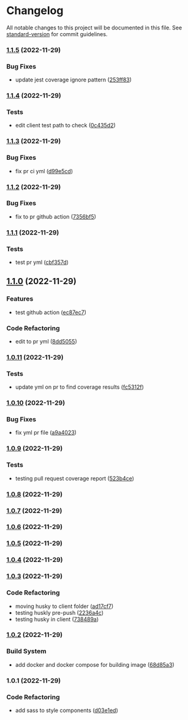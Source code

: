 # Changelog

All notable changes to this project will be documented in this file. See [standard-version](https://github.com/conventional-changelog/standard-version) for commit guidelines.

### [1.1.5](https://github.com/esaldivar/ReactTSTemplate/compare/v1.1.4...v1.1.5) (2022-11-29)


### Bug Fixes

* update jest coverage ignore pattern ([253ff83](https://github.com/esaldivar/ReactTSTemplate/commit/253ff83c7f163d561cb694faf3695cf8e66b6e2d))

### [1.1.4](https://github.com/esaldivar/ReactTSTemplate/compare/v1.1.3...v1.1.4) (2022-11-29)


### Tests

* edit client test path to check ([0c435d2](https://github.com/esaldivar/ReactTSTemplate/commit/0c435d2888280e949ebd514dcb815446e93d91b7))

### [1.1.3](https://github.com/esaldivar/ReactTSTemplate/compare/v1.1.2...v1.1.3) (2022-11-29)


### Bug Fixes

* fix pr ci yml ([d99e5cd](https://github.com/esaldivar/ReactTSTemplate/commit/d99e5cd65d0ec917fdb17109ed02e61a56a41592))

### [1.1.2](https://github.com/esaldivar/ReactTSTemplate/compare/v1.1.1...v1.1.2) (2022-11-29)


### Bug Fixes

* fix to pr github action ([7356bf5](https://github.com/esaldivar/ReactTSTemplate/commit/7356bf5a5bd64cad6a625df1c6af11a73b918ee5))

### [1.1.1](https://github.com/esaldivar/ReactTSTemplate/compare/v1.1.0...v1.1.1) (2022-11-29)


### Tests

* test pr yml ([cbf357d](https://github.com/esaldivar/ReactTSTemplate/commit/cbf357d5ca968b98120f78d485195250b1f4fed1))

## [1.1.0](https://github.com/esaldivar/ReactTSTemplate/compare/v1.0.11...v1.1.0) (2022-11-29)


### Features

* test github action ([ec87ec7](https://github.com/esaldivar/ReactTSTemplate/commit/ec87ec70778a2f735a35a792a946b5ff17fa9c7a))


### Code Refactoring

* edit to pr yml ([8dd5055](https://github.com/esaldivar/ReactTSTemplate/commit/8dd5055e83029de67fe34cdf1a48af79be004cb3))

### [1.0.11](https://github.com/esaldivar/ReactTSTemplate/compare/v1.0.10...v1.0.11) (2022-11-29)


### Tests

* update yml on pr to find coverage results ([fc5312f](https://github.com/esaldivar/ReactTSTemplate/commit/fc5312f42e8222050f7afd283e762ea7fc56839d))

### [1.0.10](https://github.com/esaldivar/ReactTSTemplate/compare/v1.0.9...v1.0.10) (2022-11-29)


### Bug Fixes

* fix yml pr file ([a9a4023](https://github.com/esaldivar/ReactTSTemplate/commit/a9a4023f3ca250deaafd5a60a5e392e8926108c2))

### [1.0.9](https://github.com/esaldivar/ReactTSTemplate/compare/v1.0.8...v1.0.9) (2022-11-29)


### Tests

* testing pull request coverage report ([523b4ce](https://github.com/esaldivar/ReactTSTemplate/commit/523b4ced185f3e67a3ad4ffaffedf1a66d5a1aae))

### [1.0.8](https://github.com/esaldivar/ReactTSTemplate/compare/v1.0.7...v1.0.8) (2022-11-29)

### [1.0.7](https://github.com/esaldivar/ReactTSTemplate/compare/v1.0.6...v1.0.7) (2022-11-29)

### [1.0.6](https://github.com/esaldivar/ReactTSTemplate/compare/v1.0.5...v1.0.6) (2022-11-29)

### [1.0.5](https://github.com/esaldivar/ReactTSTemplate/compare/v1.0.4...v1.0.5) (2022-11-29)

### [1.0.4](https://github.com/esaldivar/ReactTSTemplate/compare/v1.0.3...v1.0.4) (2022-11-29)

### [1.0.3](https://github.com/esaldivar/ReactTSTemplate/compare/v1.0.2...v1.0.3) (2022-11-29)


### Code Refactoring

* moving husky to client folder ([ad17cf7](https://github.com/esaldivar/ReactTSTemplate/commit/ad17cf73fdb4ae6421d574a865cdbf2971714767))
* testing huskly pre-push ([2236a4c](https://github.com/esaldivar/ReactTSTemplate/commit/2236a4c2958c3da2460efd065b9c3f3c6c830bdc))
* testing husky in client ([738489a](https://github.com/esaldivar/ReactTSTemplate/commit/738489a3696a924683603064d3011508b75a1968))

### [1.0.2](https://github.com/esaldivar/ReactTSTemplate/compare/v1.0.1...v1.0.2) (2022-11-29)


### Build System

* add docker and docker compose for building image ([68d85a3](https://github.com/esaldivar/ReactTSTemplate/commit/68d85a384b9f5918d15e0d339cac74414f5e3eaa))

### 1.0.1 (2022-11-29)


### Code Refactoring

* add sass to style components ([d03e1ed](https://github.com/esaldivar/ReactTSTemplate/commit/d03e1ed479f367e2c5e0c77982350277a5f6cf93))
